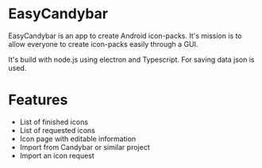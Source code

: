 # EasyCandybar
EasyCandybar is an app to create Android icon-packs. It's mission is to allow everyone to create icon-packs easily through a GUI.

It's build with node.js using electron and Typescript. For saving data json is used.

# Features
- List of finished icons
- List of requested icons
- Icon page with editable information
- Import from Candybar or similar project
- Import an icon request
